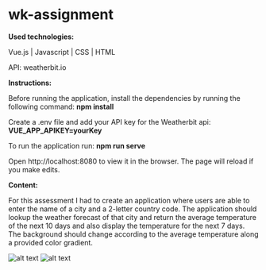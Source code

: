 # wk-assignment

<b>Used technologies:</b>

Vue.js | Javascript | CSS | HTML

API: weatherbit.io 
<br/>

<b>Instructions:</b>

Before running the application, install the dependencies by running the following command: <b>npm install</b>

Create a .env file and add your API key for the Weatherbit api: <b>VUE_APP_APIKEY=yourKey</b>

To run the application run: <b>npm run serve</b>

Open http://localhost:8080 to view it in the browser. The page will reload if you make edits.
<br/>

<b>Content:</b>

For this assessment I had to create an application where users are able to enter the name of a city and a 2-letter country code. The application should lookup the weather forecast of that city and return the average temperature of the next 10 days and also display the temperature for the next 7 days. The background should change according to the average temperature along a provided color gradient. 
<br/>


![alt text](https://res.cloudinary.com/dwnm4mxrr/image/upload/v1592917680/screenshots/wk/wk-empty_kpozhe.png)
![alt text](https://res.cloudinary.com/dwnm4mxrr/image/upload/v1592917680/screenshots/wk/wk-citySelected_ruxuno.png)

